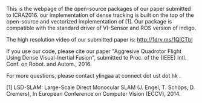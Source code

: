This is the webpage of the open-source packages of our paper submitted to ICRA2016. our implementation of dense tracking is built on the top of the open-source and vectorized implementation of [1]. Our package is compatible with the standard driver of VI-Sensor and ROS version of indigo.

The high resolution video of our submitted paper is: 
http://1drv.ms/1QlCTbl

If you use our code, please cite our paper "Aggresive Quadrotor Flight Using Dense Visual-Inertial Fusion", submitted to Proc. of the {IEEE} Intl. Conf. on Robot. and Autom., 2016. 

For more questions, please contact ylingaa at connect dot ust dot hk .

[1] LSD-SLAM: Large-Scale Direct Monocular SLAM (J. Engel, T. Schöps, D. Cremers), In European Conference on Computer Vision (ECCV), 2014.
